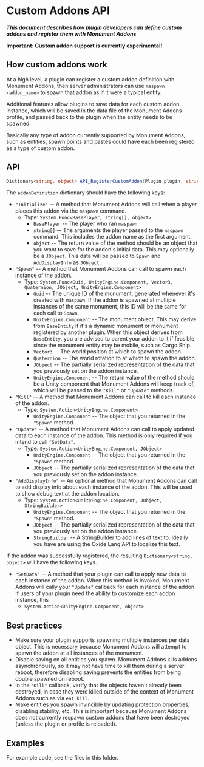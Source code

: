 # Custom Addons API

***This document describes how plugin developers can define custom addons and register them with Monument Addons***

**Important: Custom addon support is currently experimental!**

## How custom addons work

At a high level, a plugin can register a custom addon definition with Monument Addons, then server administrators can use `maspawn <addon_name>` to spawn that addon as if it were a typical entity.

Additional features allow plugins to save data for each custom addon instance, which will be saved in the data file of the Monument Addons profile, and passed back to the plugin when the entity needs to be spawned.

Basically any type of addon currently supported by Monument Addons, such as entities, spawn points and pastes could have each been registered as a type of custom addon.

## API

```cs
Dictionary<string, object> API_RegisterCustomAddon(Plugin plugin, string addonName, Dictionary<string, object> addonDefinition)
```

The `addonDefinition` dictionary should have the following keys:
- `"Initialize"` -- A method that Monument Addons will call when a player places this addon via the `maspawn` command.
  - Type: `System.Func<BasePlayer, string[], object>`
    - `BasePlayer` -- The player who ran `maspawn`.
    - `string[]` -- The arguments the player passed to the `maspawn` command. This includes the addon name as the first argument.
    - `object` -- The return value of the method should be an object that you want to save for the addon's initial data. This may optionally be a `JObject`. This data will be passed to `Spawn` and `AddDisplayInfo` as `JObject`.
- `"Spawn"` -- A method that Monument Addons can call to spawn each instance of the addon.
  - Type: `System.Func<Guid, UnityEngine.Component, Vector3, Quaternion, JObject, UnityEngine.Component>`
    - `Guid` -- The unique ID of the monument, generated whenever it's created with `maspawn`. If the addon is spawned at multiple instances of the same monument, this ID will be the same for each call to `Spawn`.
    - `UnityEngine.Component` -- The monument object. This may derive from `BaseEntity` if it's a dynamic monument or monument registered by another plugin. When this object derives from `BaseEntity`, you are advised to parent your addon to it if feasible, since the monument entity may be mobile, such as Cargo Ship.
    - `Vector3` -- The world position at which to spawn the addon.
    - `Quaternion` -- The world rotation to at which to spawn the addon.
    - `JObject` -- The partially serialized representation of the data that you previously set on the addon instance.
    - `UnityEngine.Component` -- The return value of the method should be a Unity component that Monument Addons will keep track of, which will be passed to the `"Kill"` or `"Update"` methods.
- `"Kill"` -- A method that Monument Addons can call to kill each instance of the addon.
  - Type: `System.Action<UnityEngine.Component>`
    - `UnityEngine.Component` -- The object that you returned in the `"Spawn"` method.
- `"Update"` -- A method that Monument Addons can call to apply updated data to each instance of the addon. This method is only required if you intend to call `"SetData"`.
  - Type: `System.Action<UnityEngine.Component, JObject>`
    - `UnityEngine.Component` -- The object that you returned in the `"Spawn"` method.
    - `JObject` -- The partially serialized representation of the data that you previously set on the addon instance.
- `"AddDisplayInfo"` -- An optional method that Monument Addons can call to add display info about each instance of the addon. This will be used to show debug text at the addon location.
  - Type: `System.Action<UnityEngine.Component, JObject, StringBuilder>`
    - `UnityEngine.Component` -- The object that you returned in the `"Spawn"` method.
    - `JObject` -- The partially serialized representation of the data that you previously set on the addon instance.
    - `StringBuilder` -- A StringBuilder to add lines of text to. Ideally you have are using the Oxide Lang API to localize this text.

If the addon was successfully registered, the resulting `Dictionary<string, object>` will have the following keys.
- `"SetData"` -- A method that your plugin can call to apply new data to each instance of the addon. When this method is invoked, Monument Addons will cally your `"Update"` callback for each instance of the addon. If users of your plugin need the ability to customize each addon instance, this
  - `System.Action<UnityEngine.Component, object>`

## Best practices

- Make sure your plugin supports spawning multiple instances per data object. This is necessary because Monument Addons will attempt to spawn the addon at all instances of the monument.
- Disable saving on all entities you spawn. Monument Addons kills addons asynchronously, so it may not have time to kill them during a server reboot, therefore disabling saving prevents the entities from being double spawned on reboot.
- In the `"Kill"` callback, verify that the objects haven't already been destroyed, in case they were killed outside of the context of Monument Addons such as via `ent kill`.
- Make entities you spawn invincible by updating protection properties, disabling stability, etc. This is important because Monument Addons does not currently respawn custom addons that have been destroyed (unless the plugin or profile is reloaded).

## Examples

For example code, see the files in this folder.
